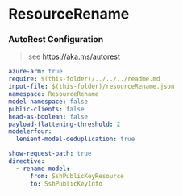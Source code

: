 # ResourceRename
### AutoRest Configuration
> see https://aka.ms/autorest

``` yaml
azure-arm: true
require: $(this-folder)/../../../readme.md
input-file: $(this-folder)/resourceRename.json
namespace: ResourceRename
model-namespace: false
public-clients: false
head-as-boolean: false
payload-flattening-threshold: 2
modelerfour:
  lenient-model-deduplication: true

show-request-path: true
directive:
  - rename-model:
      from: SshPublicKeyResource
      to: SshPublicKeyInfo
```
